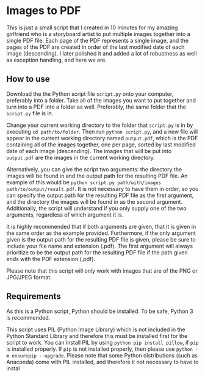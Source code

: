 # Images to PDF

This is just a small script that I created in 10 minutes for my amazing girlfriend who is a storyboard artist to put multiple images together into a single PDF file. Each page of the PDF represents a single image, and the pages of the PDF are created in order of the last modified date of each image (descending). I later polished it and added a lot of robustness as well as exception handling, and here we are.

## How to use

Download the the Python script file `script.py` onto your computer, preferably into a folder. Take all of the images you want to put together and turn into a PDF into a folder as well. Preferably, the same folder that the `script.py` file is in.

Change your current working directory to the folder that `script.py` is in by executing `cd path/to/folder`. Then run `python script.py`, and a new file will appear in the current working directory named `output.pdf`, which is the PDF containing all of the images together, one per page, sorted by last modified date of each image (descending). The images that will be put into `output.pdf` are the images in the current working directory.

Alternatively, you can give the script two arguments: the directory the images will be found in and the output path for the resulting PDF file. An example of this would be `python script.py path/with/images path/to/output/result.pdf`. It is not necessary to have them in order, so you can specify the output path for the resulting PDF file as the first argument, and the directory the images will be found in as the second argument. Additionally, the script will understand if you only supply one of the two arguments, regardless of which argument it is.

It is highly recommended that if both arguments are given, that it is given in the same order as the example provided. Furthermore, if the only argument given is the output path for the resulting PDF file is given, please be sure to include your file name and extension (.pdf). The first argument will always prioritize to be the output path for the resulting PDF file if the path given ends with the PDF extension (.pdf).

Please note that this script will only work with images that are of the PNG or JPG/JPEG format.

## Requirements

As this is a Python script, Python should be installed. To be safe, Python 3 is recommended.

This script uses PIL (Python Image Library) which is not included in the Python Standard Library and therefore this must be installed first for the script to work. You can install PIL by using `python pip install pillow`, if `pip` is installed properly. If `pip` is not installed properly, then please use `python -m ensurepip --upgrade`. Please note that some Python distributions (such as Anaconda) come with PIL installed, and therefore it not necessary to have to instal